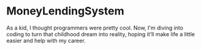 # MoneyLendingSystem
As a kid, I thought programmers were pretty cool. Now, I'm diving into coding to turn that childhood dream into reality, hoping it’ll make life a little easier and help with my career.

